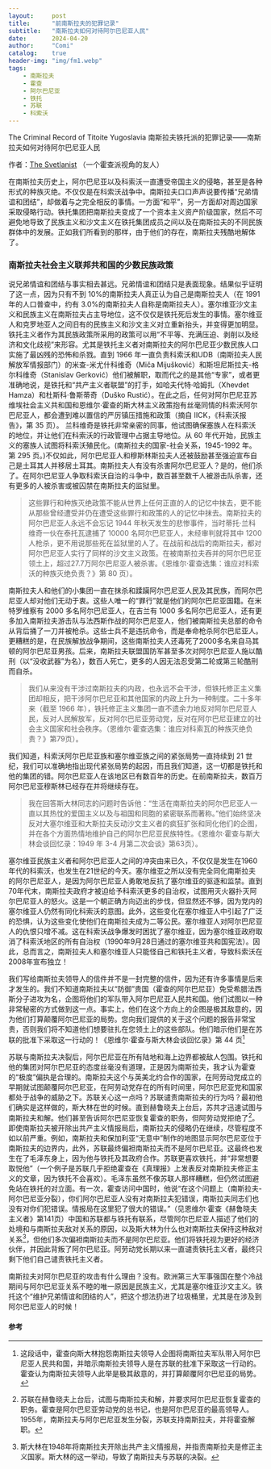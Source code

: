 ```yaml
---
layout:     post
title:      "前南斯拉夫的犯罪记录"
subtitle:   "南斯拉夫如何对待阿尔巴尼亚人民"
date:       2024-04-20
author:     "Comi"
catalog:    true
header-img: "img/fm1.webp"
tags:
    - 南斯拉夫
    - 霍查
    - 阿尔巴尼亚
    - 铁托
    - 苏联
    - 科索沃
---
```


The Criminal Record of Titoite Yugoslavia
南斯拉夫铁托派的犯罪记录——南斯拉夫如何对待阿尔巴尼亚人民

作者：[The Svetlanist](https://svetlanist17.medium.com/) （一个霍查派视角的友人）

在南斯拉夫历史上，阿尔巴尼亚以及科索沃一直遭受帝国主义的侵略，甚至是各种形式的种族灭绝。不仅仅是在科索沃战争中。南斯拉夫口口声声说要传播“兄弟情谊和团结”，却做着与之完全相反的事情。一方面“和平”，另一方面却对周边国家采取侵略行动。铁托集团把南斯拉夫变成了一个资本主义资产阶级国家，然后不可避免地导致了民族主义和沙文主义在铁托集团成员之间以及在南斯拉夫的不同民族群体中的发展。正如我们所看到的那样，由于他们的存在，南斯拉夫残酷地解体了。

### 南斯拉夫社会主义联邦共和国的少数民族政策

说兄弟情谊和团结与事实相去甚远。兄弟情谊和团结只是表面现象。结果似乎证明了这一点，因为只有不到 10%的南斯拉夫人真正认为自己是南斯拉夫人（在 1991 年的人口普查中，约有 3.0%的南斯拉夫人自称是南斯拉夫人）。塞尔维亚沙文主义和民族主义在南斯拉夫占主导地位，这不仅仅是铁托死后发生的事情。塞尔维亚人和克罗地亚人之间旧有的民族主义和沙文主义对立重新抬头，并变得更加明显。铁托主义者作为其民族政策所采用的政策可以用“不平等、充满压迫、剥削以及经济和文化歧视”来形容。尤其是铁托主义者对南斯拉夫的阿尔巴尼亚少数民族人口实施了最凶残的恐怖和杀戮。直到 1966 年一直负责科索沃和UDB（南斯拉夫人民解放军情报部门）的米查-米尤什科维奇（Miča Mijušković）和斯坦尼斯拉夫-格尔科维奇（Stanislav Gerković）他们被解职，取而代之的是其他“专家”，或者更准确地说，是铁托和“共产主义者联盟”的打手，如哈夫代特·哈姆扎（Xhevdet Hamza）和杜斯科·鲁斯蒂奇（Duško Rustić）。在此之后，任何对阿尔巴尼亚苏维埃社会主义共和国和恩维尔·霍查的斯大林主义政策抱有丝毫同情的科索沃阿尔巴尼亚人，都会遭到难以置信的严厉镇压措施和政策（摘自 IICK，《科索沃报告》，第 35 页）。 兰科维奇是铁托非常亲密的同事，他试图确保塞族人在科索沃的地位，并让他们在科索沃的行政管理中占据主导地位。从 60 年代开始，民族主义的塞族人试图将科索沃殖民化。(南斯拉夫的国家-社会关系，1945-1992 年。第 295 页。)不仅如此，阿尔巴尼亚人和穆斯林斯拉夫人还被鼓励甚至强迫宣布自己是土耳其人并移居土耳其。南斯拉夫人有没有杀害阿尔巴尼亚人？是的，他们杀了。在阿尔巴尼亚人争取科索沃自治的斗争中，数百甚至数千人被游击队杀害，还有更多的人被杀害或被囚禁在南斯拉夫的监狱里。

> 这些罪行和种族灭绝政策不能从世界上任何正直的人的记忆中抹去，更不能从那些曾经遭受并仍在遭受这些罪行和政策的人的记忆中抹去。南斯拉夫的阿尔巴尼亚人永远不会忘记 1944 年秋天发生的悲惨事件，当时蒂托·兰科维奇一伙在泰托瓦逮捕了 10000 名阿尔巴尼亚人，未经审判就将其中 1200 人枪杀，更不用说那些死在监狱里的人了。在战前和战后的南斯拉夫，都对阿尔巴尼亚人实行了同样的沙文主义政策。在被南斯拉夫吞并的阿尔巴尼亚领土上，超过27.7万阿尔巴尼亚人被杀害。《恩维尔·霍查选集：谁应对科索沃的种族灭绝负责？》第 80 页）。

南斯拉夫人和他们的小集团一直在抹杀和蹂躏阿尔巴尼亚人民及其民族，而阿尔巴尼亚人却对他们无动于衷。这些人唯一的“罪行”就是他们的阿尔巴尼亚国籍。在米特罗维察有 2000 多名阿尔巴尼亚人，在吉兰有 1000 多名阿尔巴尼亚人，还有更多加入南斯拉夫游击队与法西斯作战的阿尔巴尼亚人，他们被南斯拉夫总部的命令从背后捅了一刀并被枪杀。这些士兵不是违抗命令，而是奉命枪杀阿尔巴尼亚人。更糟糕的是，在民族解放战争期间，这些南斯拉夫人还毒死了2000多名来自马其顿的阿尔巴尼亚男孩。后来，南斯拉夫联盟国防军甚至多次对阿尔巴尼亚人施以酷刑（以“没收武器”为名），数百人死亡，更多的人因无法忍受第二轮或第三轮酷刑而自杀。

> 我们从来没有干涉过南斯拉夫的内政，也永远不会干涉，但铁托修正主义集团却相反，把干涉阿尔巴尼亚和其他国家的内政上升为一种制度。二十多年来（截至 1966 年），铁托修正主义集团一直不遗余力地反对阿尔巴尼亚人民，反对人民解放军，反对阿尔巴尼亚劳动党，反对在阿尔巴尼亚建立的社会主义国家和社会秩序。（恩维尔·霍查选集：谁应对科索瓦的种族灭绝负责？》第79页）。

我们知道，科索沃阿尔巴尼亚族和塞尔维亚族之间的紧张局势一直持续到 21 世纪，我们可以准确地指出现代紧张局势的起因，而且我们知道，这一切都是铁托和他的集团的错。阿尔巴尼亚人在该地区已有数百年的历史。在前南斯拉夫，数百万阿尔巴尼亚穆斯林已经存在并将继续存在。

> 我在回答斯大林同志的问题时告诉他：“生活在南斯拉夫的阿尔巴尼亚人一直以其热忱的爱国主义以及与祖国和同胞的紧密联系而著称。”他们始终坚决反对大塞尔维亚和大斯拉夫反动沙文主义者的疯狂扩张和同化他们的企图，并在各个方面热情地维护自己的阿尔巴尼亚民族特性。《恩维尔·霍查与斯大林会谈回忆录：1949 年 3-4 月第二次会谈》第63页）。

塞尔维亚民族主义者和阿尔巴尼亚人之间的冲突由来已久，不仅仅是发生在1960年代的科索沃，也发生在21世纪的今天。塞尔维亚之所以没有完全同化南斯拉夫的阿尔巴尼亚人，是因为阿尔巴尼亚人勇敢地反抗了塞尔维亚的驱逐和监禁。直到70年代末，南斯拉夫政府才被迫给予科索沃更多的自治权，试图用灭火器扑灭阿尔巴尼亚人的怒火。这是一个朝正确方向迈出的步伐，但显然还不够，因为党内的塞尔维亚人仍然有同化科索沃的意图。此外，这些变化在塞尔维亚人中引起了广泛的恐惧，认为这些变化使他们在南斯拉夫成为二等公民。塞尔维亚人对阿尔巴尼亚人的仇恨只增不减。这在科索沃战争爆发时困扰了塞尔维亚，因为塞尔维亚政府取消了科索沃地区的所有自治权（1990年9月28日通过的塞尔维亚共和国宪法）。因此，总而言之，南斯拉夫人和塞尔维亚人只能怪自己和铁托主义者，导致科索沃在2008年宣布独立！

我们写给南斯拉夫领导人的信件并不是一封完整的信件，因为还有许多事情是后来才发生的。我们不知道南斯拉夫以“防御”贵国（霍查的阿尔巴尼亚）免受希腊法西斯分子进攻为名，企图将他们的军队带入阿尔巴尼亚人民共和国。他们试图以一种非常秘密的方式做到这一点。事实上，他们在这个方向上的企图是极其敌意的，因为他们打算颠覆阿尔巴尼亚的局势。您向我们提供的关于这个问题的报告非常宝贵，否则我们将不知道他们想要驻扎在您领土上的这些部队。他们暗示他们是在苏联的批准下采取这一行动的！《恩维尔·霍查与斯大林会谈回忆录》第 44 页[^1]

苏联与南斯拉夫决裂后，阿尔巴尼亚在所有陆地和海上边界都被敌人包围。铁托和他的集团对阿尔巴尼亚的态度丝毫没有道理，正是因为南斯拉夫，我才认为霍查的“极度”偏执是合理的。南斯拉夫这个与英美北约合作的国家，在阿劳动党成立的早期就试图颠覆阿尔巴尼亚，在阿劳动党存在的所有时间里，阿尔巴尼亚党和国家都处于战争的威胁之下。苏联关心这一点吗？苏联谴责南斯拉夫的行为吗？最初他们确实是这样做的，斯大林在世的时候。直到赫鲁晓夫上台后，苏共才迅速试图与南斯拉夫和解。他们甚至告诉阿尔巴尼亚恢复霍查的职务，但阿劳动党拒绝了[^2]。即使南斯拉夫被开除出共产主义情报局后，南斯拉夫的侵略仍在继续，尽管程度不如以前严重。例如，南斯拉夫和保加利亚“无意中”制作的地图显示阿尔巴尼亚位于南斯拉夫的边界内，此外，苏联最终偏袒南斯拉夫而不是阿尔巴尼亚。这最终也发生在了毛泽东身上，因为他与铁托及其政府合作。苏联更喜欢铁托，并“非常想要取悦他”（一个例子是苏联几乎拒绝霍查在《真理报》上发表反对南斯拉夫修正主义的文章，因为铁托不会喜欢）。毛泽东虽然不像苏联人那样糟糕，但仍然试图避免站在铁托的对立面。有一次，霍查访问中国时，他说“在这个问题上（南斯拉夫-阿尔巴尼亚分裂），你们阿尔巴尼亚人没有对南斯拉夫犯错误，南斯拉夫同志们也没有对你们犯错误。情报局在这里犯了很大的错误。”（见恩维尔·霍查《赫鲁晓夫主义者》第141页）中国和苏联都与铁托有联系，尽管阿尔巴尼亚人描述了他们的处境和与南斯拉夫敌对关系的原因，以及斯大林为什么也对南斯拉夫保持这种敌对关系[^3]，但他们多次偏袒南斯拉夫而不是阿尔巴尼亚。他们将铁托视为更好的经济伙伴，并因此背叛了阿尔巴尼亚。阿劳动党长期以来一直谴责铁托主义者，最终只剩下他们自己谴责铁托主义者。

南斯拉夫对阿尔巴尼亚的攻击有什么理由？没有。欧洲第三大军事强国在整个冷战期间与阿尔巴尼亚关系不睦的唯一原因是民族主义，尤其是塞尔维亚沙文主义。铁托这个“维护兄弟情谊和团结的人”，把这个想法扔进了垃圾桶里，尤其是在涉及到阿尔巴尼亚人的时候！

#### 参考

[^1]:这段话中，霍查向斯大林抱怨南斯拉夫领导人企图将南斯拉夫军队带入阿尔巴尼亚人民共和国，并暗示南斯拉夫领导人是在苏联的批准下采取这一行动的。霍查认为南斯拉夫领导人此举是极其敌意的，并打算颠覆阿尔巴尼亚的局势。

[^2]:苏联在赫鲁晓夫上台后，试图与南斯拉夫和解，并要求阿尔巴尼亚恢复霍查的职务。霍查是阿尔巴尼亚劳动党的总书记，也是阿尔巴尼亚的最高领导人。1955年，南斯拉夫与阿尔巴尼亚发生分裂，苏联支持南斯拉夫，并将霍查解职。
[^3]:斯大林在1948年将南斯拉夫开除出共产主义情报局，并指责南斯拉夫是修正主义国家。斯大林的这一举动，导致了南斯拉夫与苏联的决裂。